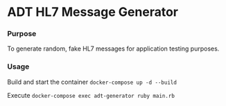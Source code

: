 # ADT HL7 Message Generator

### Purpose
To generate random, fake HL7 messages for application testing purposes.

### Usage

Build and start the container
`docker-compose up -d --build`

Execute 
`docker-compose exec adt-generator ruby main.rb`
